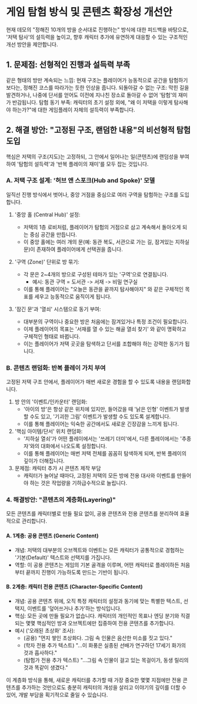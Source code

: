 # 게임 탐험 방식 및 콘텐츠 확장성 개선안

현재 데모의 "정해진 10개의 방을 순서대로 진행하는" 방식에 대한 피드백을 바탕으로, '저택 탐사'의 설득력을 높이고, 향후 캐릭터 추가에 유연하게 대응할 수 있는 구조적인 개선 방안을 제안합니다.

## 1. 문제점: 선형적인 진행과 설득력 부족

같은 형태의 방만 계속되는 느낌: 현재 구조는 플레이어가 능동적으로 공간을 탐험하기보다는, 정해진 코스를 따라가는 듯한 인상을 줍니다.
되돌아갈 수 없는 구조: 막힌 길을 발견하거나, 나중에 단서를 얻어도 이전에 지나친 장소로 돌아갈 수 없어 '탐험'의 재미가 반감됩니다.
탐험 동기 부족: 캐릭터의 초기 설정 외에, "왜 이 저택을 이렇게 탐사해야 하는가?"에 대한 게임플레이 자체의 설득력이 부족합니다.

## 2. 해결 방안: "고정된 구조, 랜덤한 내용"의 비선형적 탐험 도입

핵심은 저택의 구조(지도)는 고정하되, 그 안에서 일어나는 일(콘텐츠)에 랜덤성을 부여하여 '탐험의 설득력'과 '반복 플레이의 재미'를 모두 잡는 것입니다.

### A. 저택 구조 설계: '허브 앤 스포크(Hub and Spoke)' 모델

일직선 진행 방식에서 벗어나, 중앙 거점을 중심으로 여러 구역을 탐험하는 구조를 도입합니다.

1. '중앙 홀 (Central Hub)' 설정:

   - 저택의 1층 로비처럼, 플레이어가 탐험의 거점으로 삼고 계속해서 돌아오게 되는 중심 공간을 만듭니다.
   - 이 중앙 홀에는 여러 개의 문(예: 동관 복도, 서관으로 가는 길, 잠겨있는 지하실 문)이 존재하여 플레이어에게 선택권을 줍니다.

2. '구역 (Zone)' 단위로 방 묶기:
   - 각 문은 2~4개의 방으로 구성된 테마가 있는 '구역'으로 연결됩니다.
     - 예시: 동관 구역 = 도서관 -> 서재 -> 비밀 연구실
   - 이를 통해 플레이어는 "오늘은 동관을 끝까지 탐사해야지" 와 같은 구체적인 목표를 세우고 능동적으로 움직이게 됩니다.
3. '잠긴 문'과 '열쇠' 시스템으로 동기 부여:
   - 대부분의 구역이나 중요한 방은 처음에는 잠겨있거나 특정 조건이 필요합니다.
   - 이제 플레이어의 목표는 '서재를 열 수 있는 해골 열쇠 찾기' 와 같이 명확하고 구체적인 형태로 바뀝니다.
   - 이는 플레이어가 저택 곳곳을 탐색하고 단서를 조합해야 하는 강력한 동기가 됩니다.

### B. 콘텐츠 랜덤화: 반복 플레이 가치 부여

고정된 저택 구조 안에서, 플레이어가 매번 새로운 경험을 할 수 있도록 내용을 랜덤화합니다.

1. 방 안의 '이벤트/인카운터' 랜덤화:
   - '아이의 방'은 항상 같은 위치에 있지만, 들어갔을 때 '낡은 인형' 이벤트가 발생할 수도 있고, '기괴한 그림' 이벤트가 발생할 수도 있도록 설계합니다.
   - 이를 통해 플레이어는 익숙한 공간에서도 새로운 긴장감을 느끼게 됩니다.
2. '핵심 아이템/단서' 위치 랜덤화:
   - '지하실 열쇠'가 어떤 플레이에서는 '쓰레기 더미'에서, 다른 플레이에서는 '추종자'와의 대화에서 나오도록 설정합니다.
   - 이를 통해 플레이어는 매번 저택 전체를 꼼꼼히 탐색하게 되며, 반복 플레이의 깊이가 더해집니다.
3. 문제점: 캐릭터 추가 시 콘텐츠 제작 부담
   - 캐릭터가 늘어날 때마다, 고정된 저택의 모든 방에 전용 대사와 이벤트를 만들어야 하는 것은 작업량을 기하급수적으로 늘립니다.

### 4. 해결방안: "콘텐츠의 계층화(Layering)"

모든 콘텐츠를 캐릭터별로 만들 필요 없이, 공용 콘텐츠와 전용 콘텐츠를 분리하여 효율적으로 관리합니다.

#### A. 1계층: 공용 콘텐츠 (Generic Content)

- 개념: 저택의 대부분의 오브젝트와 이벤트는 모든 캐릭터가 공통적으로 경험하는 '기본(Default)' 텍스트와 선택지를 가집니다.
- 역할: 이 공용 콘텐츠는 게임의 기본 골격을 이루며, 어떤 캐릭터로 플레이하든 처음부터 끝까지 진행이 가능하도록 만드는 기반이 됩니다.

#### B. 2계층: 캐릭터 전용 콘텐츠 (Character-Specific Content)

- 개념: 공용 콘텐츠 위에, 오직 특정 캐릭터의 설정과 동기에 맞는 특별한 텍스트, 선택지, 이벤트를 '덮어쓰거나 추가'하는 방식입니다.
- 핵심: 모든 곳에 만들 필요가 없습니다. 캐릭터의 개인적인 목표나 엔딩 분기와 직결되는 몇몇 핵심적인 방과 오브젝트에만 집중하여 전용 콘텐츠를 추가합니다.
- 예시 ('오래된 초상화' 조사):
  - (공용) "먼지 쌓인 초상화다. 그림 속 인물은 음산한 미소를 짓고 있다."
  - (학자 전용 추가 텍스트) "...이 화풍은 실종된 선배가 연구하던 17세기 화가의 것과 흡사하다."
  - (탐험가 전용 추가 텍스트) "...그림 속 인물이 걸고 있는 목걸이가, 동생 릴리의 것과 똑같이 생겼다."

이 계층화 방식을 통해, 새로운 캐릭터를 추가할 때 가장 중요한 몇몇 지점에만 전용 콘텐츠를 추가하는 것만으로도 충분히 캐릭터의 개성을 살리고 이야기의 깊이를 더할 수 있어, 개발 부담을 획기적으로 줄일 수 있습니다.
